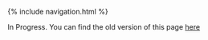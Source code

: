 {% include navigation.html %}

In Progress. You can find the old version of this page [here](https://mgruddy.wixsite.com/home/teaching)
